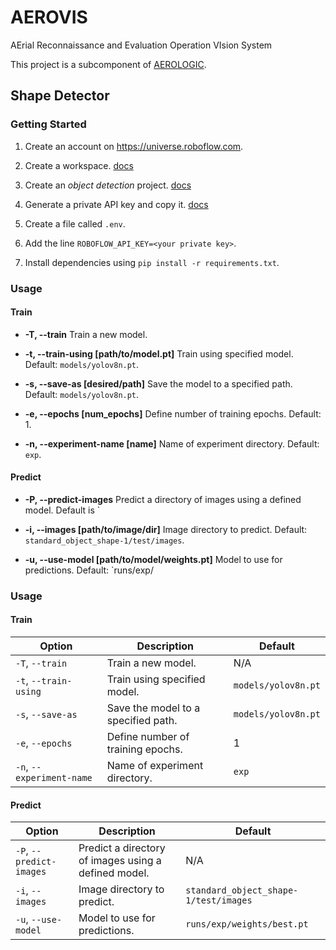 # AEROVIS

AErial Reconnaissance and Evaluation Operation VIsion System

This project is a subcomponent of [AEROLOGIC](https://github.com/ERAU-SUAS/AEROLOGIC).

## Shape Detector  

### Getting Started

1. Create an account on https://universe.roboflow.com.

2. Create a workspace. [docs](https://docs.roboflow.com/workspaces/roboflow-workspaces)

3. Create an _object detection_ project. [docs](https://docs.roboflow.com/datasets/create-a-project)

4. Generate a private API key and copy it. [docs](https://docs.roboflow.com/api-reference/authentication) 

5. Create a file called `.env`. 

6. Add the line `ROBOFLOW_API_KEY=<your private key>`.

7. Install dependencies using `pip install -r requirements.txt`. 

### Usage 

#### Train

- **-T, --train** 
Train a new model.

- **-t, --train-using [path/to/model.pt]** 
Train using specified model. Default: `models/yolov8n.pt`.

- **-s, --save-as [desired/path]**
Save the model to a specified path. Default: `models/yolov8n.pt`.

- **-e, --epochs [num_epochs]** 
Define number of training epochs. Default: 1.

- **-n, --experiment-name [name]**
Name of experiment directory. Default: `exp`. 

#### Predict

- **-P, --predict-images**
Predict a directory of images using a defined model. Default is `

- **-i, --images [path/to/image/dir]**
Image directory to predict. Default: `standard_object_shape-1/test/images`.

- **-u, --use-model [path/to/model/weights.pt]**
Model to use for predictions. Default: `runs/exp/

### Usage

#### Train 

| Option | Description | Default |
|---|---|---|
| `-T`, `--train` | Train a new model. | N/A |
| `-t`, `--train-using` | Train using specified model. | `models/yolov8n.pt` |
| `-s`, `--save-as` | Save the model to a specified path. | `models/yolov8n.pt` |
| `-e`, `--epochs` | Define number of training epochs. | 1 |
| `-n`, `--experiment-name` | Name of experiment directory. | `exp` |

#### Predict 

| Option | Description | Default |
|---|---|---|
| `-P`, `--predict-images` | Predict a directory of images using a defined model. | N/A |
| `-i`, `--images` | Image directory to predict. | `standard_object_shape-1/test/images` |
| `-u`, `--use-model`| Model to use for predictions. | `runs/exp/weights/best.pt` |
